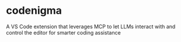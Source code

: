 # codenigma
A VS Code extension that leverages MCP to let LLMs interact with and control the editor for smarter coding assistance
